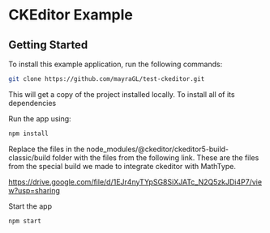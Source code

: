 # CKEditor Example
 
## Getting Started

To install this example application, run the following commands:

```bash
git clone https://github.com/mayraGL/test-ckeditor.git
```

This will get a copy of the project installed locally. To install all of its dependencies 

Run the app using:
 
```bash
npm install
```

Replace the files in the node_modules/@ckeditor/ckeditor5-build-classic/build folder with the files from the following link. These are the files from the special build we made to integrate ckeditor with MathType.

https://drive.google.com/file/d/1EJr4nyTYpSG8SiXJATc_N2Q5zkJDi4P7/view?usp=sharing

Start the app 

```bash
npm start
```
